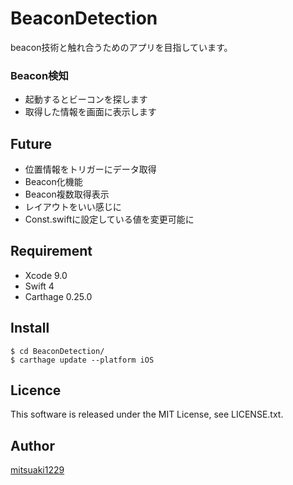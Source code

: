 BeaconDetection
====

beacon技術と触れ合うためのアプリを目指しています。

### Beacon検知

* 起動するとビーコンを探します
* 取得した情報を画面に表示します

## Future

* 位置情報をトリガーにデータ取得
* Beacon化機能
* Beacon複数取得表示
* レイアウトをいい感じに
* Const.swiftに設定している値を変更可能に

## Requirement

* Xcode 9.0
* Swift 4
* Carthage 0.25.0

## Install

```
$ cd BeaconDetection/
$ carthage update --platform iOS
```

## Licence

This software is released under the MIT License, see LICENSE.txt.

## Author

[mitsuaki1229](https://github.com/mitsuaki1229)

